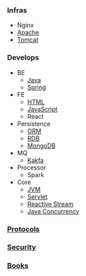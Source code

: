 ### Infras
- Nginx
- [Apache](apache)
- [Tomcat](tomcat)

### Develops
- BE
  - [Java](java)
  - [Spring](spring)
- FE
  - [HTML](html)
  - [JavaScript](javascript)
  - React
- Persistence
  - [ORM](orm)
  - [RDB](rdb)
  - [MongoDB](mongodb)
- MQ
  - [Kakfa](kafka)
- Processor
  - Spark
- Core
  - [JVM](jvm)
  - [Servlet](servlet)
  - [Reactive Stream](reactive-stream)
  - [Java Concurrency](java-concurrency)

### [Protocols](protocols)

### [Security](security)

### [Books](books)